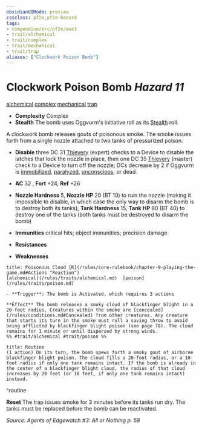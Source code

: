 ```yaml
---
obsidianUIMode: preview
cssclass: pf2e,pf2e-hazard
tags:
- compendium/src/pf2e/aoe3
- trait/alchemical
- trait/complex
- trait/mechanical
- trait/trap
aliases: ["Clockwork Poison Bomb"]
---
```

# Clockwork Poison Bomb *Hazard 11*  
[alchemical](/rules/traits/alchemical.md)  [complex](/rules/traits/complex.md)  [mechanical](/rules/traits/mechanical.md)  [trap](/rules/traits/trap.md)  

- **Complexity** Complex
- **Stealth** The bomb uses Oggvurm's initiative roll as its [Stealth](/compendium/skills.md#Stealth) roll.  

A clockwork bomb releases gouts of poisonous smoke. The smoke issues forth from a single nozzle attached to two tanks of pressurized poison.

- **Disable** three DC 31 [Thievery](/compendium/skills.md#Thievery) (expert) checks to a Device to disable the latches that lock the nozzle in place, then one DC 35 [Thievery](/compendium/skills.md#Thievery) (master) check to a Device to turn off the nozzle; DCs decrease by 2 if Oggvurm is [immobilized](/rules/conditions.md#Immobilized), [paralyzed](/rules/conditions.md#Paralyzed), [unconscious](/rules/conditions.md#Unconscious), or dead.  

- **AC** 32 , **Fort** +24, **Ref** +26
- **Nozzle Hardness** 5, **Nozzle HP** 20 (BT 10) to ruin the nozzle (making it impossible to disable, in which case the only way to disarm the bomb is to destroy both its tanks); **Tank Hardness** 15, **Tank HP** 80 (BT 40) to destroy one of the tanks (both tanks must be destroyed to disarm the bomb)
- **Immunities** critical hits; object immunities; precision damage
- **Resistances** 
- **Weaknesses** 
     
```ad-embed-ability
title: Poisonous Cloud [R](/rules/core-rulebook/chapter-9-playing-the-game.md#Actions "Reaction")
[alchemical](/rules/traits/alchemical.md)  [poison](/rules/traits/poison.md)  

- **Trigger**: The bomb is Activated, which requires 3 actions

**Effect** The bomb releases a smoky cloud of blackfinger blight in a 20-foot radius. Creatures within the smoke are [concealed](/rules/conditions.md#Concealed) from other creatures. Any creature that starts its turn in the smoke must roll a saving throw to avoid being afflicted by blackfinger blight poison (see page 78). The cloud remains for 1 minute or until dispersed by strong winds.  
%% #trait/alchemical #trait/poison %%
```

```ad-pf2-summary
title: Routine
(1 action) On its turn, the bomb spews forth a smoky gout of airborne blackfinger blight poison. The cloud fills a 20-foot radius, or a 10-foot radius if only one tank remains intact. If the bomb is already in the center of a blackfinger blight cloud, the radius of that cloud increases by 20 feet (or 10 feet, if only one tank remains intact) instead.
```
^routine

**Reset** The trap issues smoke for 3 minutes before its tanks run dry. The tanks must be replaced before the bomb can be reactivated.  

*Source: Agents of Edgewatch #3: All or Nothing p. 58*